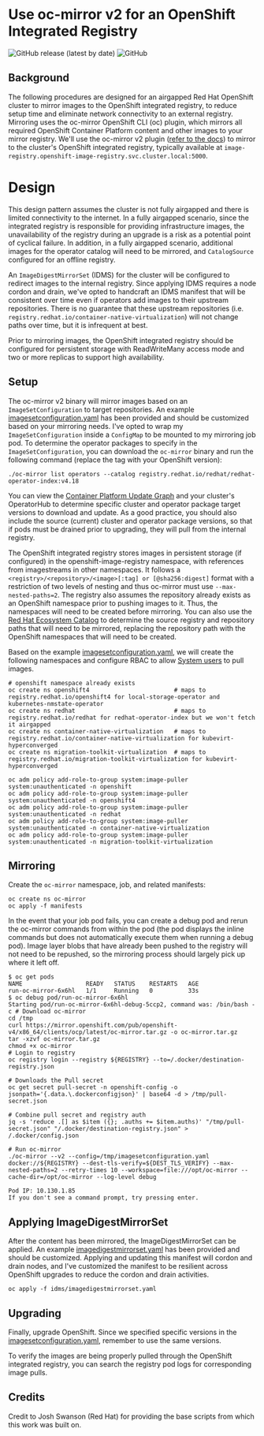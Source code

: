 # Use oc-mirror v2 for an OpenShift Integrated Registry

![GitHub release (latest by date)](https://img.shields.io/github/v/release/kevchu3/oc-mirror-v2-integrated-registry?color=blue&style=plastic)
![GitHub](https://img.shields.io/github/license/kevchu3/oc-mirror-v2-integrated-registry?color=blue&style=plastic)

## Background

The following procedures are designed for an airgapped Red Hat OpenShift cluster to mirror images to the OpenShift integrated registry, to reduce setup time and eliminate network connectivity to an external registry.  Mirroring uses the oc-mirror OpenShift CLI (oc) plugin, which mirrors all required OpenShift Container Platform content and other images to your mirror registry.  We'll use the oc-mirror v2 plugin ([refer to the docs](https://docs.redhat.com/en/documentation/openshift_container_platform/4.18/html/disconnected_environments/mirroring-in-disconnected-environments#about-installing-oc-mirror-v2)) to mirror to the cluster's OpenShift integrated registry, typically available at `image-registry.openshift-image-registry.svc.cluster.local:5000`.

# Design

This design pattern assumes the cluster is not fully airgapped and there is limited connectivity to the internet.  In a fully airgapped scenario, since the integrated registry is responsible for providing infrastructure images, the unavailability of the registry during an upgrade is a risk as a potential point of cyclical failure.  In addition, in a fully airgapped scenario, additional images for the operator catalog will need to be mirrored, and `CatalogSource` configured for an offline registry.

An `ImageDigestMirrorSet` (IDMS) for the cluster will be configured to redirect images to the internal registry.  Since applying IDMS requires a node cordon and drain, we've opted to handcraft an IDMS manifest that will be consistent over time even if operators add images to their upstream repositories.  There is no guarantee that these upstream repositories (i.e. `registry.redhat.io/container-native-virtualization`) will not change paths over time, but it is infrequent at best.

Prior to mirroring images, the OpenShift integrated registry should be configured for persistent storage with ReadWriteMany access mode and two or more replicas to support high availability.

## Setup

The oc-mirror v2 binary will mirror images based on an `ImageSetConfiguration` to target repositories.  An example [imagesetconfiguration.yaml](manifests/imagesetconfiguration.yaml) has been provided and should be customized based on your mirroring needs.  I've opted to wrap my `ImageSetConfiguration` inside a `ConfigMap` to be mounted to my mirroring job pod.  To determine the operator packages to specify in the `ImageSetConfiguration`, you can download the `oc-mirror` binary and run the following command (replace the tag with your OpenShift version):
```
./oc-mirror list operators --catalog registry.redhat.io/redhat/redhat-operator-index:v4.18
```

You can view the [Container Platform Update Graph](https://access.redhat.com/labs/ocpupgradegraph/update_path) and your cluster's OperatorHub to determine specific cluster and operator package target versions to download and update.  As a good practice, you should also include the source (current) cluster and operator package versions, so that if pods must be drained prior to upgrading, they will pull from the internal registry.

The OpenShift integrated registry stores images in persistent storage (if configured) in the openshift-image-registry namespace, with references from imagestreams in other namespaces.  It follows a `<registry>/<repository>/<image>[:tag] or [@sha256:digest]` format with a restriction of two levels of nesting and thus oc-mirror must use `--max-nested-paths=2`.  The registry also assumes the repository already exists as an OpenShift namespace prior to pushing images to it.  Thus, the namespaces will need to be created before mirroring.  You can also use the [Red Hat Ecosystem Catalog](https://catalog.redhat.com/software/containers/explore) to determine the source registry and repository paths that will need to be mirrored, replacing the repository path with the OpenShift namespaces that will need to be created.

Based on the example [imagesetconfiguration.yaml](manifests/imagesetconfiguration.yaml), we will create the following namespaces and configure RBAC to allow [System users](https://docs.redhat.com/en/documentation/openshift_container_platform/4.18/html/authentication_and_authorization/understanding-authentication#rbac-users_understanding-authentication) to pull images.

```
# openshift namespace already exists
oc create ns openshift4                        # maps to registry.redhat.io/openshift4 for local-storage-operator and kubernetes-nmstate-operator
oc create ns redhat                            # maps to registry.redhat.io/redhat for redhat-operator-index but we won't fetch it airgapped
oc create ns container-native-virtualization   # maps to registry.redhat.io/container-native-virtualization for kubevirt-hyperconverged
oc create ns migration-toolkit-virtualization  # maps to registry.redhat.io/migration-toolkit-virtualization for kubevirt-hyperconverged

oc adm policy add-role-to-group system:image-puller system:unauthenticated -n openshift
oc adm policy add-role-to-group system:image-puller system:unauthenticated -n openshift4
oc adm policy add-role-to-group system:image-puller system:unauthenticated -n redhat
oc adm policy add-role-to-group system:image-puller system:unauthenticated -n container-native-virtualization
oc adm policy add-role-to-group system:image-puller system:unauthenticated -n migration-toolkit-virtualization
```

## Mirroring

Create the `oc-mirror` namespace, job, and related manifests:
```
oc create ns oc-mirror
oc apply -f manifests
```

In the event that your job pod fails, you can create a debug pod and rerun the oc-mirror commands from within the pod (the pod displays the inline commands but does not automatically execute them when running a debug pod).  Image layer blobs that have already been pushed to the registry will not need to be repushed, so the mirroring process should largely pick up where it left off.

```
$ oc get pods
NAME                  READY   STATUS    RESTARTS   AGE
run-oc-mirror-6x6hl   1/1     Running   0          33s
$ oc debug pod/run-oc-mirror-6x6hl
Starting pod/run-oc-mirror-6x6hl-debug-5ccp2, command was: /bin/bash -c # Download oc-mirror
cd /tmp
curl https://mirror.openshift.com/pub/openshift-v4/x86_64/clients/ocp/latest/oc-mirror.tar.gz -o oc-mirror.tar.gz
tar -xzvf oc-mirror.tar.gz
chmod +x oc-mirror
# Login to registry
oc registry login --registry ${REGISTRY} --to=/.docker/destination-registry.json

# Downloads the Pull secret
oc get secret pull-secret -n openshift-config -o jsonpath='{.data.\.dockerconfigjson}' | base64 -d > /tmp/pull-secret.json

# Combine pull secret and registry auth
jq -s 'reduce .[] as $item ({}; .auths += $item.auths)' "/tmp/pull-secret.json" "/.docker/destination-registry.json" > /.docker/config.json

# Run oc-mirror
./oc-mirror --v2 --config=/tmp/imagesetconfiguration.yaml docker://${REGISTRY} --dest-tls-verify=${DEST_TLS_VERIFY} --max-nested-paths=2 --retry-times 10 --workspace=file:///opt/oc-mirror --cache-dir=/opt/oc-mirror --log-level debug

Pod IP: 10.130.1.85
If you don't see a command prompt, try pressing enter.
```

## Applying ImageDigestMirrorSet

After the content has been mirrored, the ImageDigestMirrorSet can be applied.  An example [imagedigestmirrorset.yaml](idms/imagedigestmirrorset.yaml) has been provided and should be customized.  Applying and updating this manifest will cordon and drain nodes, and I've customized the manifest to be resilient across OpenShift upgrades to reduce the cordon and drain activities.

```
oc apply -f idms/imagedigestmirrorset.yaml
```

## Upgrading

Finally, upgrade OpenShift.  Since we specified specific versions in the [imagesetconfiguration.yaml](manifests/imagesetconfiguration.yaml), remember to use the same versions.

To verify the images are being properly pulled through the OpenShift integrated registry, you can search the registry pod logs for corresponding image pulls.

## Credits

Credit to Josh Swanson (Red Hat) for providing the base scripts from which this work was built on.
